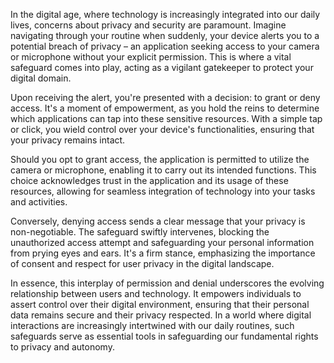 In the digital age, where technology is increasingly integrated into our daily lives, concerns about privacy and security are paramount. Imagine navigating through your routine when suddenly, your device alerts you to a potential breach of privacy – an application seeking access to your camera or microphone without your explicit permission. This is where a vital safeguard comes into play, acting as a vigilant gatekeeper to protect your digital domain.

Upon receiving the alert, you're presented with a decision: to grant or deny access. It's a moment of empowerment, as you hold the reins to determine which applications can tap into these sensitive resources. With a simple tap or click, you wield control over your device's functionalities, ensuring that your privacy remains intact.

Should you opt to grant access, the application is permitted to utilize the camera or microphone, enabling it to carry out its intended functions. This choice acknowledges trust in the application and its usage of these resources, allowing for seamless integration of technology into your tasks and activities.

Conversely, denying access sends a clear message that your privacy is non-negotiable. The safeguard swiftly intervenes, blocking the unauthorized access attempt and safeguarding your personal information from prying eyes and ears. It's a firm stance, emphasizing the importance of consent and respect for user privacy in the digital landscape.

In essence, this interplay of permission and denial underscores the evolving relationship between users and technology. It empowers individuals to assert control over their digital environment, ensuring that their personal data remains secure and their privacy respected. In a world where digital interactions are increasingly intertwined with our daily routines, such safeguards serve as essential tools in safeguarding our fundamental rights to privacy and autonomy.
